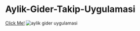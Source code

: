 # Aylik-Gider-Takip-Uygulamasi
[Click Me!](https://kaplanh.github.io/Aylik-Gider-Takip-Uygulamasi/)
![aylik gider uygulamasi](https://github.com/kaplanh/Aylik-Gider-Takip-Uygulamasi/assets/101884444/4435b9ac-bbf5-4c39-a127-fe21c7e2803f)

